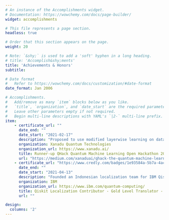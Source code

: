 ```yaml
---
# An instance of the Accomplishments widget.
# Documentation: https://wowchemy.com/docs/page-builder/
widget: accomplishments

# This file represents a page section.
headless: true

# Order that this section appears on the page.
weight: 20

# Note: `&shy;` is used to add a 'soft' hyphen in a long heading.
# title: 'Accomplish&shy;ments'
title: 'Achievements & Honors'
subtitle:

# Date format
#   Refer to https://wowchemy.com/docs/customization/#date-format
date_format: Jan 2006

# Accomplishments.
#   Add/remove as many `item` blocks below as you like.
#   `title`, `organization`, and `date_start` are the required parameters.
#   Leave other parameters empty if not required.
#   Begin multi-line descriptions with YAML's `|2-` multi-line prefix.
item:
    - certificate_url: ""
      date_end: ""
      date_start: "2021-02-17"
      description: "Proposed to use modified layerwise learning on data re-uploading classifier to classify events in high-energy physics. Obtained better AUC than previous work. Click [here](https://github.com/eraraya-ricardo/qhack-2021-openproject) for the project page."
      organization: Xanadu Quantum Technologies
      organization_url: https://www.xanadu.ai/
      title: Runner-up QHack Quantum Machine Learning Open Hackathon 2021
      url: "https://medium.com/xanaduai/qhack-the-quantum-machine-learning-hackathon-7f2cd7348e2b"
    - certificate_url: "https://www.credly.com/badges/1e93584a-5b7a-4acd-b847-55a134acfebb?source=linked_in_profile"
      date_end: ""
      date_start: "2021-04-13"
      description: "Founded an Indonesian localization team for IBM Qiskit Documentation to escalate the importance of quantum computation in Indonesia. We translate the documentation hoping that more people from Indonesia can engage and get interested in quantum computation."
      organization: IBM
      organization_url: https://www.ibm.com/quantum-computing/
      title: Qiskit Localization Contributor - Gold Level Translator - 2020
      url: ""

design:
  columns: '2' 
---
```

